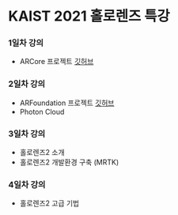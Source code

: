 # KAIST 2021 홀로렌즈 특강

### 1일차 강의
- ARCore 프로젝트 [깃허브](https://github.com/IndieGameMaker/ARCoreDemoKAIST)

### 2일차 강의
- ARFoundation 프로젝트 [깃허브]()
- Photon Cloud

### 3일차 강의
- 홀로렌즈2 소개
- 홀로렌즈2 개발환경 구축 (MRTK)

### 4일차 강의
- 홀로렌즈2 고급 기법